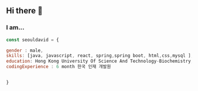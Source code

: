 ## Hi there 👋
### I am...
```javascript
const seouldavid = {

gender : male,
skills: [java, javascript, react, spring,spring boot, html,css,mysql ], 
education: Hong Kong University Of Science And Technology-Biochemistry,
codingExperience : 6 month 한국 인재 개발원


}
```
